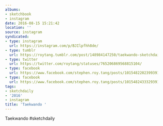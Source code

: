 ```yaml
---
albums:
- sketchbook
- instagram
date: 2016-08-15 15:21:42
location: ''
source: instagram
syndicated:
- type: instagram
  url: https://instagram.com/p/BJIlpfhh8de/
- type: tumblr
  url: https://roytang.tumblr.com/post/148984147250/taekwando-sketchdaily
- type: twitter
  url: https://twitter.com/roytang/statuses/765206869568815104/
- type: facebook
  url: https://www.facebook.com/stephen.roy.tang/posts/10154822023993912:1
- type: facebook
  url: https://www.facebook.com/stephen.roy.tang/posts/10154824333293912
tags:
- sketchdaily
- '2016'
- instagram
title: 'Taekwando '
---
```


Taekwando #sketchdaily